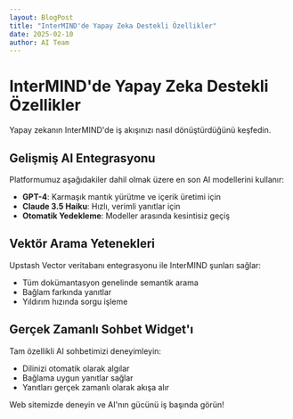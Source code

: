 ```yaml
---
layout: BlogPost
title: "InterMIND'de Yapay Zeka Destekli Özellikler"
date: 2025-02-10
author: AI Team
---
```


# InterMIND'de Yapay Zeka Destekli Özellikler

Yapay zekanın InterMIND'de iş akışınızı nasıl dönüştürdüğünü keşfedin.

## Gelişmiş AI Entegrasyonu

Platformumuz aşağıdakiler dahil olmak üzere en son AI modellerini kullanır:

- **GPT-4**: Karmaşık mantık yürütme ve içerik üretimi için
- **Claude 3.5 Haiku**: Hızlı, verimli yanıtlar için
- **Otomatik Yedekleme**: Modeller arasında kesintisiz geçiş

## Vektör Arama Yetenekleri

Upstash Vector veritabanı entegrasyonu ile InterMIND şunları sağlar:

- Tüm dokümantasyon genelinde semantik arama
- Bağlam farkında yanıtlar
- Yıldırım hızında sorgu işleme

## Gerçek Zamanlı Sohbet Widget'ı

Tam özellikli AI sohbetimizi deneyimleyin:

- Dilinizi otomatik olarak algılar
- Bağlama uygun yanıtlar sağlar
- Yanıtları gerçek zamanlı olarak akışa alır

Web sitemizde deneyin ve AI'nın gücünü iş başında görün!